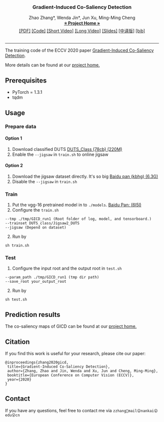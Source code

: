 <!-- PROJECT LOGO -->
<br />
<p align="center">
  <h3 align="center">Gradient-Induced Co-Saliency Detection</h3>

  <p align="center">
    Zhao Zhang*, Wenda Jin*, Jun Xu, Ming-Ming Cheng
    <br />
    <a href="http://zhaozhang.net/coca.html"><strong>⭐ Project Home »</strong></a>
    <br />
    <a href="https://arxiv.org/abs/2004.13364" target="_black">[PDF]</a>
    <a href="#" target="_black">[Code]</a>
    <a href="https://www.bilibili.com/video/BV1y5411a7Rq/" target="_black">[Short Video]</a>
    <a href="https://www.bilibili.com/video/BV1bi4y137c6" target="_black">[Long Video]</a>
    <a href="http://zhaozhang.net/papers/20_GICD/slides.pdf" target="_black">[Slides]</a>
    <a href="http://zhaozhang.net/papers/20_GICD/translation.pdf" target="_black">[中译版]</a>
    <a href="./papers/20_GICD/bibtex.txt" target="_black">[bib]</a>
    <br />
    <br />
  </p>
</p>


***
The training code of the ECCV 2020 paper 
[Gradient-Induced Co-Saliency Detection](https://arxiv.org/abs/2004.13364).

More details can be found at our [project home.](http://zhaozhang.net/coca.html)



## Prerequisites
* PyTorch = 1.3.1
* tqdm


<!-- USAGE EXAMPLES -->
## Usage
### Prepare data
#### Option 1
1. Download classified DUTS [DUTS_Class (78cb) (220M)](https://pan.baidu.com/s/154MqlqkQ0IoyRs92rwOX9g)
2. Enable the `--jigsaw` in `train.sh` to online jigsaw
#### Option 2
1. Download the jigsaw dataset directly. It's so big [Baidu pan (kbhg) (6.3G)](https://pan.baidu.com/s/1cfwGehc9Cq_bWqxEdkllSQ)
2. Disable the `--jigsaw` in `train.sh`

### Train
1. Put the vgg-16 pretrained model in to `./models`. [Baidu Pan: (6l5l)]( https://pan.baidu.com/s/1oXlUzCtkRS_yKpILhXHQeg)
2. Configure the `train.sh`
```shell
--tmp ./tmp/GICD_run1 (Root folder of log, model, and tensorboard.)
--trainset DUTS_class/Jigsaw2_DUTS
--jigsaw (Depend on dataset)
```
2. Run by
```
sh train.sh
```

### Test
1. Configure the input root and the output root in `test.sh`

``` 
--param_path ./tmp/GICD_run1 (tmp dir path)
--save_root your_output_root
```

2. Run by
```
sh test.sh
```
## Prediction results
The co-saliency maps of GICD can be found at our [project home.](http://zhaozhang.net/coca.html)

## Citation
If you find this work is useful for your research, please cite our paper:
```
@inproceedings{zhang2020gicd,
 title={Gradient-Induced Co-Saliency Detection},
 author={Zhang, Zhao and Jin, Wenda and Xu, Jun and Cheng, Ming-Ming},
 booktitle={European Conference on Computer Vision (ECCV)},
 year={2020}
}
```

## Contact
If you have any questions, feel free to contact me via `zzhang🥳mail😲nankai😲edu😲cn`
